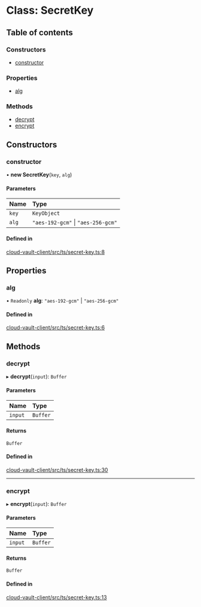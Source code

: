 # Class: SecretKey

## Table of contents

### Constructors

- [constructor](SecretKey.md#constructor)

### Properties

- [alg](SecretKey.md#alg)

### Methods

- [decrypt](SecretKey.md#decrypt)
- [encrypt](SecretKey.md#encrypt)

## Constructors

### constructor

• **new SecretKey**(`key`, `alg`)

#### Parameters

| Name | Type |
| :------ | :------ |
| `key` | `KeyObject` |
| `alg` | ``"aes-192-gcm"`` \| ``"aes-256-gcm"`` |

#### Defined in

[cloud-vault-client/src/ts/secret-key.ts:8](https://gitlab.com/i3-market/code/wp3/t3.2/i3m-wallet-monorepo/-/blob/4d0b2dd/packages/cloud-vault-client/src/ts/secret-key.ts#L8)

## Properties

### alg

• `Readonly` **alg**: ``"aes-192-gcm"`` \| ``"aes-256-gcm"``

#### Defined in

[cloud-vault-client/src/ts/secret-key.ts:6](https://gitlab.com/i3-market/code/wp3/t3.2/i3m-wallet-monorepo/-/blob/4d0b2dd/packages/cloud-vault-client/src/ts/secret-key.ts#L6)

## Methods

### decrypt

▸ **decrypt**(`input`): `Buffer`

#### Parameters

| Name | Type |
| :------ | :------ |
| `input` | `Buffer` |

#### Returns

`Buffer`

#### Defined in

[cloud-vault-client/src/ts/secret-key.ts:30](https://gitlab.com/i3-market/code/wp3/t3.2/i3m-wallet-monorepo/-/blob/4d0b2dd/packages/cloud-vault-client/src/ts/secret-key.ts#L30)

___

### encrypt

▸ **encrypt**(`input`): `Buffer`

#### Parameters

| Name | Type |
| :------ | :------ |
| `input` | `Buffer` |

#### Returns

`Buffer`

#### Defined in

[cloud-vault-client/src/ts/secret-key.ts:13](https://gitlab.com/i3-market/code/wp3/t3.2/i3m-wallet-monorepo/-/blob/4d0b2dd/packages/cloud-vault-client/src/ts/secret-key.ts#L13)
